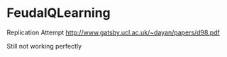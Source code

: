 # FeudalQLearning
Replication Attempt http://www.gatsby.ucl.ac.uk/~dayan/papers/d98.pdf


Still not working perfectly
